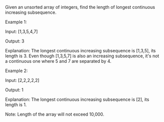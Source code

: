 Given an unsorted array of integers, find the length of longest 
continuous increasing subsequence.

Example 1:

Input: [1,3,5,4,7]

Output: 3

Explanation: The longest continuous increasing subsequence is [1,3,5], 
its length is 3. 
Even though [1,3,5,7] is also an increasing subsequence, it's not a 
continuous one where 5 and 7 are separated by 4. 

Example 2:

Input: [2,2,2,2,2]

Output: 1

Explanation: The longest continuous increasing subsequence is [2], its 
length is 1. 

Note: Length of the array will not exceed 10,000.

